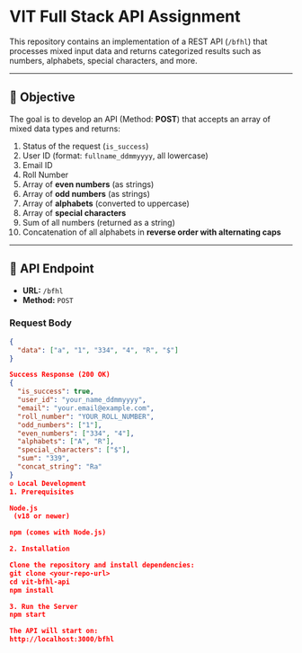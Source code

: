 # VIT Full Stack API Assignment

This repository contains an implementation of a REST API (`/bfhl`) that processes mixed input data and returns categorized results such as numbers, alphabets, special characters, and more.

---

## 📌 Objective
The goal is to develop an API (Method: **POST**) that accepts an array of mixed data types and returns:

1. Status of the request (`is_success`)
2. User ID (format: `fullname_ddmmyyyy`, all lowercase)
3. Email ID
4. Roll Number
5. Array of **even numbers** (as strings)
6. Array of **odd numbers** (as strings)
7. Array of **alphabets** (converted to uppercase)
8. Array of **special characters**
9. Sum of all numbers (returned as a string)
10. Concatenation of all alphabets in **reverse order with alternating caps**

---

## 🚀 API Endpoint

- **URL:** `/bfhl`
- **Method:** `POST`

### **Request Body**
```json
{
  "data": ["a", "1", "334", "4", "R", "$"]
}

Success Response (200 OK)
{
  "is_success": true,
  "user_id": "your_name_ddmmyyyy",
  "email": "your.email@example.com",
  "roll_number": "YOUR_ROLL_NUMBER",
  "odd_numbers": ["1"],
  "even_numbers": ["334", "4"],
  "alphabets": ["A", "R"],
  "special_characters": ["$"],
  "sum": "339",
  "concat_string": "Ra"
}
⚙️ Local Development
1. Prerequisites

Node.js
 (v18 or newer)

npm (comes with Node.js)

2. Installation

Clone the repository and install dependencies:
git clone <your-repo-url>
cd vit-bfhl-api
npm install

3. Run the Server
npm start

The API will start on:
http://localhost:3000/bfhl
